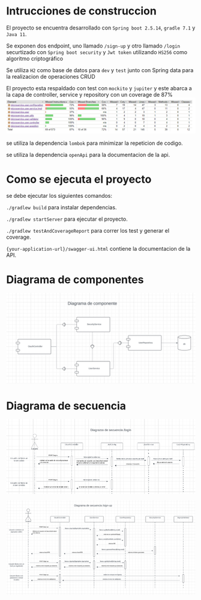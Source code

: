 # Intrucciones de construccion

El proyecto se encuentra desarrollado con `Spring boot 2.5.14`, `gradle 7.1` y `Java 11`.

Se exponen dos endpoint, uno llamado `/sign-up` y otro llamado `/login` securtizado con `Spring boot security` y `Jwt token` utilizando `HS256` como algoritmo criptográfico

Se utiliza `H2` como base de datos para `dev` y `test` junto con Spring data para la realizacion de operaciones CRUD

El proyecto esta respaldado con test con `mockito` y `jupiter` y este abarca a la capa de controller, service y repository con un coverage de 87%
![](img/coverage.png)

se utiliza la dependencia `lombok` para minimizar la repeticion de codigo.

se utiliza la dependencia `openApi` para la documentacion de la api.

# Como se ejecuta el proyecto

se debe ejecutar los siguientes comandos: 

`./gradlew build` para instalar dependencias.

`./gradlew startServer` para ejecutar el proyecto.

`./gradlew testAndCoverageReport` para correr los test y generar el coverage.

`{your-application-url}/swagger-ui.html` contiene la documentacion de la API.

# Diagrama de componentes

![](img/diagrama-de-componente.png)

# Diagrama de secuencia

![](img/diagrama-de-secuencia-login.png)

![](img/diagrama-de-secuencia-sign-up.png)
